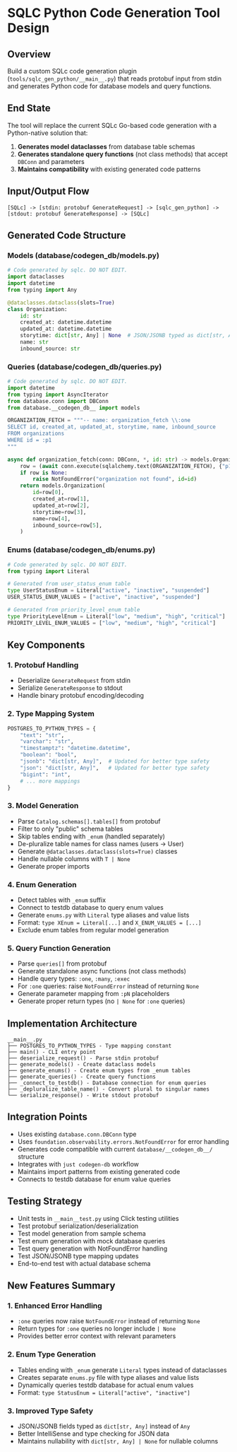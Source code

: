 # SQLC Python Code Generation Tool Design

## Overview

Build a custom SQLc code generation plugin (`tools/sqlc_gen_python/__main__.py`) that reads protobuf input from stdin and generates Python code for database models and query functions.

## End State

The tool will replace the current SQLc Go-based code generation with a Python-native solution that:

1. **Generates model dataclasses** from database table schemas
2. **Generates standalone query functions** (not class methods) that accept `DBConn` and parameters
3. **Maintains compatibility** with existing generated code patterns

## Input/Output Flow

```
[SQLc] -> [stdin: protobuf GenerateRequest] -> [sqlc_gen_python] -> [stdout: protobuf GenerateResponse] -> [SQLc]
```

## Generated Code Structure

### Models (database/__codegen_db__/models.py)
```python
# Code generated by sqlc. DO NOT EDIT.
import dataclasses
import datetime
from typing import Any

@dataclasses.dataclass(slots=True)
class Organization:
    id: str
    created_at: datetime.datetime
    updated_at: datetime.datetime
    storytime: dict[str, Any] | None  # JSON/JSONB typed as dict[str, Any]
    name: str
    inbound_source: str
```

### Queries (database/__codegen_db__/queries.py)
```python
# Code generated by sqlc. DO NOT EDIT.
import datetime
from typing import AsyncIterator
from database.conn import DBConn
from database.__codegen_db__ import models

ORGANIZATION_FETCH = """-- name: organization_fetch \\:one
SELECT id, created_at, updated_at, storytime, name, inbound_source
FROM organizations
WHERE id = :p1
"""

async def organization_fetch(conn: DBConn, *, id: str) -> models.Organization:
    row = (await conn.execute(sqlalchemy.text(ORGANIZATION_FETCH), {"p1": id})).first()
    if row is None:
        raise NotFoundError("organization not found", id=id)
    return models.Organization(
        id=row[0],
        created_at=row[1],
        updated_at=row[2],
        storytime=row[3],
        name=row[4],
        inbound_source=row[5],
    )
```

### Enums (database/__codegen_db__/enums.py)
```python
# Code generated by sqlc. DO NOT EDIT.
from typing import Literal

# Generated from user_status_enum table
type UserStatusEnum = Literal["active", "inactive", "suspended"]
USER_STATUS_ENUM_VALUES = ["active", "inactive", "suspended"]

# Generated from priority_level_enum table  
type PriorityLevelEnum = Literal["low", "medium", "high", "critical"]
PRIORITY_LEVEL_ENUM_VALUES = ["low", "medium", "high", "critical"]
```

## Key Components

### 1. Protobuf Handling
- Deserialize `GenerateRequest` from stdin
- Serialize `GenerateResponse` to stdout
- Handle binary protobuf encoding/decoding

### 2. Type Mapping System
```python
POSTGRES_TO_PYTHON_TYPES = {
    "text": "str",
    "varchar": "str", 
    "timestamptz": "datetime.datetime",
    "boolean": "bool",
    "jsonb": "dict[str, Any]",  # Updated for better type safety
    "json": "dict[str, Any]",   # Updated for better type safety
    "bigint": "int",
    # ... more mappings
}
```

### 3. Model Generation
- Parse `Catalog.schemas[].tables[]` from protobuf
- Filter to only "public" schema tables
- Skip tables ending with `_enum` (handled separately)
- De-pluralize table names for class names (users → User)
- Generate `@dataclasses.dataclass(slots=True)` classes
- Handle nullable columns with `T | None`
- Generate proper imports

### 4. Enum Generation  
- Detect tables with `_enum` suffix
- Connect to testdb database to query enum values
- Generate `enums.py` with `Literal` type aliases and value lists
- Format: `type XEnum = Literal[...]` and `X_ENUM_VALUES = [...]`
- Exclude enum tables from regular model generation

### 5. Query Function Generation
- Parse `queries[]` from protobuf
- Generate standalone async functions (not class methods)
- Handle query types: `:one`, `:many`, `:exec`
- For `:one` queries: raise `NotFoundError` instead of returning `None`
- Generate parameter mapping from `:pN` placeholders
- Generate proper return types (no `| None` for `:one` queries)

## Implementation Architecture

```
__main__.py
├── POSTGRES_TO_PYTHON_TYPES - Type mapping constant
├── main() - CLI entry point
├── deserialize_request() - Parse stdin protobuf
├── generate_models() - Create dataclass models
├── generate_enums() - Create enum types from _enum tables
├── generate_queries() - Create query functions  
├── _connect_to_testdb() - Database connection for enum queries
├── _depluralize_table_name() - Convert plural to singular names
└── serialize_response() - Write stdout protobuf
```

## Integration Points

- Uses existing `database.conn.DBConn` type
- Uses `foundation.observability.errors.NotFoundError` for error handling
- Generates code compatible with current `database/__codegen_db__/` structure
- Integrates with `just codegen-db` workflow
- Maintains import patterns from existing generated code
- Connects to testdb database for enum value queries

## Testing Strategy

- Unit tests in `__main__test.py` using Click testing utilities
- Test protobuf serialization/deserialization 
- Test model generation from sample schema
- Test enum generation with mock database queries
- Test query generation with NotFoundError handling
- Test JSON/JSONB type mapping updates
- End-to-end test with actual database schema

## New Features Summary

### 1. Enhanced Error Handling
- `:one` queries now raise `NotFoundError` instead of returning `None`
- Return types for `:one` queries no longer include `| None`
- Provides better error context with relevant parameters

### 2. Enum Type Generation  
- Tables ending with `_enum` generate `Literal` types instead of dataclasses
- Creates separate `enums.py` file with type aliases and value lists
- Dynamically queries testdb database for actual enum values
- Format: `type StatusEnum = Literal["active", "inactive"]`

### 3. Improved Type Safety
- JSON/JSONB fields typed as `dict[str, Any]` instead of `Any`
- Better IntelliSense and type checking for JSON data
- Maintains nullability with `dict[str, Any] | None` for nullable columns
